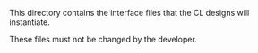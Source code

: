 This directory contains the interface files that the CL designs will instantiate.

These files must not be changed by the developer.

